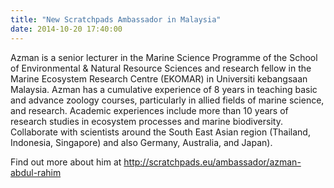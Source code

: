 ```yaml
---
title: "New Scratchpads Ambassador in Malaysia"
date: 2014-10-20 17:40:00
---
```


Azman is a senior lecturer in the Marine Science Programme of the School of Environmental & Natural Resource Sciences and research fellow in the Marine Ecosystem Research Centre (EKOMAR) in Universiti kebangsaan Malaysia. Azman has a cumulative experience of 8 years in teaching basic and advance zoology courses, particularly in allied fields of marine science, and research. Academic experiences include more than 10 years of research studies in ecosystem processes and marine biodiversity. Collaborate with scientists around the South East Asian region (Thailand, Indonesia, Singapore) and also Germany, Australia, and Japan).

Find out more about him at http://scratchpads.eu/ambassador/azman-abdul-rahim


